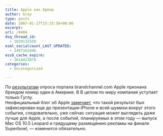 ```yaml
---
title: Apple как бренд
author: Gray
type: posts
date: 2007-01-27T15:33:58+00:00
excerpt:
url: /8404
dsq_thread_id:
  - 1839132558
esml_socialcount_LAST_UPDATED:
  - 1497162846
essb_cache_expire:
  - 1614423879
categories:
  - Uncategorized

---
```








По <a href="http://brandchannel.com/start1.asp?fa_id=352" target="_blank">результатам</a> опроса портала brandchannel.com Apple признана брендом номер один в Америке. В В целом по миру компания уступает только Гуглу.  
Неофициальный блог об Apple <a href="http://www.tuaw.com/2007/01/27/apple-2-brand-globally-1-in-the-usa-and-canada/" target="_blank">замечает</a>, что такой результат был зафиксирован еще до презентации iPhone и всей шумихи вокруг этого события, следовательно, уже сейчас ситуация может выглядеть даже лучше для Apple, а после событий, планируемых в этом году &#8212; выпуск Mac OS 10.5 Leopard и грядущему размещению рекламы на финале Superbowl, &#8212; изменится обязательно.